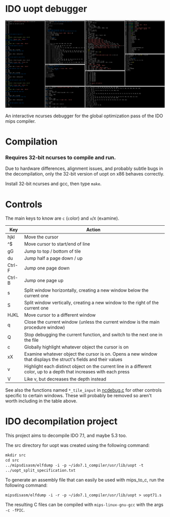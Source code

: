 # IDO uopt debugger

![Screenshot](/screenshots/screenshot2.png)

An interactive ncurses debugger for the global optimization pass of the IDO mips compiler.

# Compilation

### Requires 32-bit ncurses to compile and run.

Due to hardware differences, alignment issues, and probably subtle bugs in the decompilation, only the 32-bit version of uopt on x86 behaves correctly.

Install 32-bit ncurses and gcc, then type `make`.

# Controls

The main keys to know are `c` (`c`olor) and `x`/`X` (e`x`amine).

| Key  | Action |
|------|--------|
| hjkl | Move the cursor |
| ^$   | Move cursor to start/end of line |
| gG   | Jump to top / bottom of tile |
| du   | Jump half a page down / up |
|Ctrl-F| Jump one page down |
|Ctrl-B| Jump one page up   |
| s    | Split window horizontally, creating a new window below the current one |
| S    | Split window vertically, creating a new window to the right of the current one |
| HJKL | Move cursor to a different window |
| q    | Close the current window (unless the current window is the main procedure window) |
| Q    | Stop debugging the current function, and switch to the next one in the file |
| c    | Globally highlight whatever object the cursor is on |
| xX   | Examine whatever object the cursor is on. Opens a new window that displays the struct's fields and their values |
| v    | Highlight each distinct object on the current line in a different color, up to a depth that increases with each press |
| V    | Like v, but decreases the depth instead |

See also the functions named `*_tile_input` in [ncdebug.c](/src/uopt/debug/ncdebug.c) for other controls specific to certain windows. 
These will probably be removed so aren't worth including in the table above.

# IDO decompilation project

This project aims to decompile IDO 7.1, and maybe 5.3 too.

The src directory for uopt was created using the following command:

```
mkdir src
cd src
../mipsdisasm/elfdump -i -p ~/ido7.1_compiler/usr/lib/uopt -t ../uopt_split_specification.txt
```

To generate an assembly file that can easily be used with mips_to_c, run the following command:

```
mipsdisasm/elfdump -i -r -p ~/ido7.1_compiler/usr/lib/uopt > uopt71.s
```

The resulting C files can be compiled with `mips-linux-gnu-gcc` with the args `-c -fPIC`.
